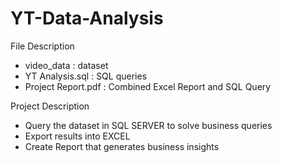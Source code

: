 # YT-Data-Analysis
File Description
- video_data : dataset
- YT Analysis.sql : SQL queries
- Project Report.pdf : Combined Excel Report and SQL Query

Project Description
- Query the dataset in SQL SERVER to solve business queries
- Export results into EXCEL
- Create Report that generates business insights
